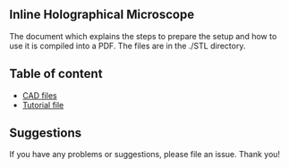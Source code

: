 ## Inline Holographical Microscope 

The document which explains the steps to prepare the setup and how to use it is compiled into a PDF. The files are in the ./STL directory. 

## Table of content 
- [CAD files](../../CAD/IN-INCUBATOR_MICROSCOPE/Readme.md)
- [Tutorial file](WORKSHOP_Inline_Holographical_Microscope_v0)

## Suggestions
If you have any problems or suggestions, please file an issue. Thank you! 